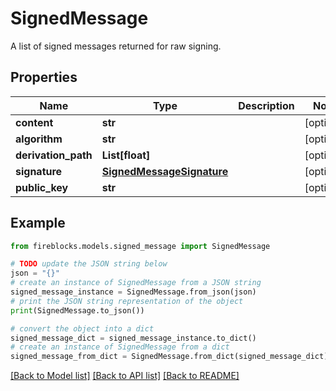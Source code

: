 # SignedMessage

A list of signed messages returned for raw signing.

## Properties

Name | Type | Description | Notes
------------ | ------------- | ------------- | -------------
**content** | **str** |  | [optional] 
**algorithm** | **str** |  | [optional] 
**derivation_path** | **List[float]** |  | [optional] 
**signature** | [**SignedMessageSignature**](SignedMessageSignature.md) |  | [optional] 
**public_key** | **str** |  | [optional] 

## Example

```python
from fireblocks.models.signed_message import SignedMessage

# TODO update the JSON string below
json = "{}"
# create an instance of SignedMessage from a JSON string
signed_message_instance = SignedMessage.from_json(json)
# print the JSON string representation of the object
print(SignedMessage.to_json())

# convert the object into a dict
signed_message_dict = signed_message_instance.to_dict()
# create an instance of SignedMessage from a dict
signed_message_from_dict = SignedMessage.from_dict(signed_message_dict)
```
[[Back to Model list]](../README.md#documentation-for-models) [[Back to API list]](../README.md#documentation-for-api-endpoints) [[Back to README]](../README.md)


